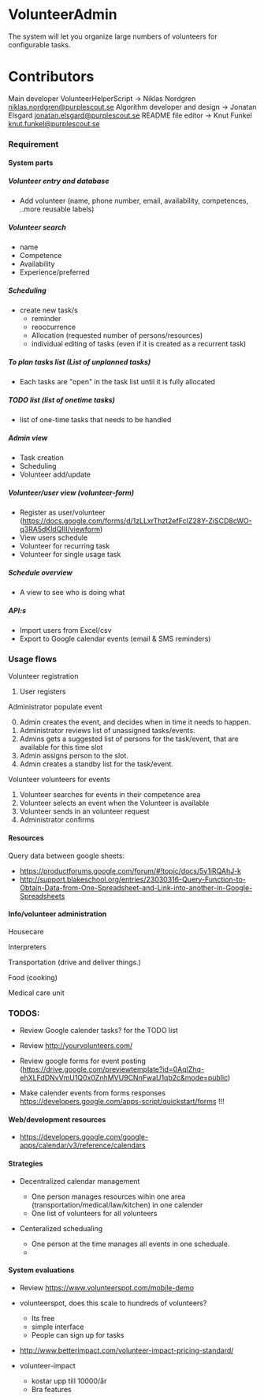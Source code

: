 # VolunteerAdmin

The system will let you organize large numbers of volunteers for configurable tasks.


# Contributors

Main developer VolunteerHelperScript -> Niklas Nordgren <niklas.nordgren@purplescout.se>
Algorithm developer and design -> Jonatan Elsgard <jonatan.elsgard@purplescout.se>
README file editor -> Knut Funkel <knut.funkel@purplescout.se>


### Requirement 

#### System parts

##### Volunteer entry and database
- Add volunteer (name, phone number, email, availability, competences, ..more reusable labels)

##### Volunteer search 
- name
- Competence
- Availability
- Experience/preferred

##### Scheduling
- create new task/s
  - reminder
  - reoccurrence
  - Allocation (requested number of persons/resources)
  - individual editing of tasks (even if it is created as a recurrent task)

##### To plan tasks list (List of unplanned tasks)
  - Each tasks are "open" in the task list until it is fully allocated

##### TODO list (list of onetime tasks)
- list of one-time tasks that needs to be handled


##### Admin view
- Task creation
- Scheduling
- Volunteer add/update
 

##### Volunteer/user view (volunteer-form)
- Register as user/volunteer (https://docs.google.com/forms/d/1zLLxrThzt2efFcIZ28Y-ZiSCD8cWO-q3RA5dKldQIII/viewform)
- View users schedule
- Volunteer for recurring task
- Volunteer for single usage task
 

##### Schedule overview
- A view to see who is doing what


##### API:s
- Import users from Excel/csv
- Export to Google calendar events (email & SMS reminders)


### Usage flows

Volunteer registration

1. User registers


Administrator populate event

0. Admin creates the event, and decides when in time it needs to happen.
1. Administrator reviews list of unassigned tasks/events.
2. Admins gets a suggested list of persons for the task/event, that are available for this time slot
3. Admin assigns person to the slot.
4. Admin creates a standby list for the task/event.

Volunteer volunteers for events

1. Volunteer searches for events in their competence area
2. Volunteer selects an event when the Volunteer is available
3. Volunteer sends in an volunteer request
4. Administrator confirms

#### Resources

Query data between google sheets: 
- https://productforums.google.com/forum/#!topic/docs/5y1iRQAhJ-k
- http://support.blakeschool.org/entries/23030316-Query-Function-to-Obtain-Data-from-One-Spreadsheet-and-Link-into-another-in-Google-Spreadsheets

#### Info/volunteer administration

Housecare

Interpreters

Transportation (drive and deliver things.)

Food (cooking)

Medical care unit



### TODOS:

* Review Google calender tasks? for the TODO list
* Review http://yourvolunteers.com/


* Review google forms for event posting (https://drive.google.com/previewtemplate?id=0AqIZhq-ehXLFdDNvVmU1Q0x0ZnhMVU9CNnFwaU1qb2c&mode=public)
* Make calender events from forms responses https://developers.google.com/apps-script/quickstart/forms !!!


#### Web/development resources
* https://developers.google.com/google-apps/calendar/v3/reference/calendars


#### Strategies

* Decentralized calendar management
  * One person manages resources wihin one area (transportation/medical/law/kitchen) in one calender
  * One list of volunteers for all volunteers
  
* Centeralized schedualing
  * One person at the time manages all events in one scheduale.
  * 
  
#### System evaluations

* Review https://www.volunteerspot.com/mobile-demo
* volunteerspot, does this scale to hundreds of volunteers?
  * Its free
  * simple interface
  * People can sign up for tasks
  
* http://www.betterimpact.com/volunteer-impact-pricing-standard/
* volunteer-impact
  * kostar upp till 10000/år
  * Bra features
  
  

